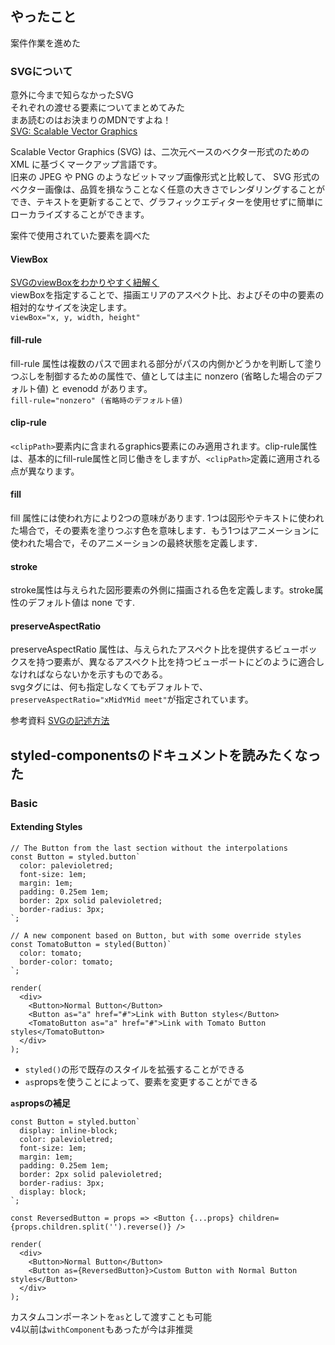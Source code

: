 ## やったこと
案件作業を進めた

### SVGについて
意外に今まで知らなかったSVG  
それぞれの渡せる要素についてまとめてみた  
まあ読むのはお決まりのMDNですよね！   
[SVG: Scalable Vector Graphics](https://developer.mozilla.org/ja/docs/Web/SVG)  

Scalable Vector Graphics (SVG) は、二次元ベースのベクター形式のための XML に基づくマークアップ言語です。  
旧来の JPEG や PNG のようなビットマップ画像形式と比較して、 SVG 形式のベクター画像は、品質を損なうことなく任意の大きさでレンダリングすることができ、テキストを更新することで、グラフィックエディターを使用せずに簡単にローカライズすることができます。  

案件で使用されていた要素を調べた  

#### ViewBox
[SVGのviewBoxをわかりやすく紐解く](https://www.indetail.co.jp/blog/13002/)  
viewBoxを指定することで、描画エリアのアスペクト比、およびその中の要素の相対的なサイズを決定します。  
`viewBox="x, y, width, height"`  

#### fill-rule
fill-rule 属性は複数のパスで囲まれる部分がパスの内側かどうかを判断して塗りつぶしを制御するための属性で、値としては主に nonzero (省略した場合のデフォルト値) と evenodd があります。  
`fill-rule="nonzero" (省略時のデフォルト値)`  

#### clip-rule
`<clipPath>`要素内に含まれるgraphics要素にのみ適用されます。clip-rule属性は、基本的にfill-rule属性と同じ働きをしますが、`<clipPath>`定義に適用される点が異なります。  

#### fill
fill 属性には使われ方により2つの意味があります.  1つは図形やテキストに使われた場合で，その要素を塗りつぶす色を意味します．もう1つはアニメーションに使われた場合で，そのアニメーションの最終状態を定義します．  

#### stroke
stroke属性は与えられた図形要素の外側に描画される色を定義します。stroke属性のデフォルト値は none です.  

#### preserveAspectRatio
preserveAspectRatio 属性は、与えられたアスペクト比を提供するビューボックスを持つ要素が、異なるアスペクト比を持つビューポートにどのように適合しなければならないかを示すものである。  
svgタグには、何も指定しなくてもデフォルトで、`preserveAspectRatio="xMidYMid meet"`が指定されています。




参考資料 [SVGの記述方法](https://qiita.com/takeshisakuma/items/777e3cb0a54ea7b1dbe7)  


## styled-componentsのドキュメントを読みたくなった
### Basic
#### Extending Styles
```tsx
// The Button from the last section without the interpolations
const Button = styled.button`
  color: palevioletred;
  font-size: 1em;
  margin: 1em;
  padding: 0.25em 1em;
  border: 2px solid palevioletred;
  border-radius: 3px;
`;

// A new component based on Button, but with some override styles
const TomatoButton = styled(Button)`
  color: tomato;
  border-color: tomato;
`;

render(
  <div>
    <Button>Normal Button</Button>
    <Button as="a" href="#">Link with Button styles</Button>
    <TomatoButton as="a" href="#">Link with Tomato Button styles</TomatoButton>
  </div>
);
```
- `styled()`の形で既存のスタイルを拡張することができる
- `as`propsを使うことによって、要素を変更することができる

**`as`propsの補足**  
```tsx
const Button = styled.button`
  display: inline-block;
  color: palevioletred;
  font-size: 1em;
  margin: 1em;
  padding: 0.25em 1em;
  border: 2px solid palevioletred;
  border-radius: 3px;
  display: block;
`;

const ReversedButton = props => <Button {...props} children={props.children.split('').reverse()} />

render(
  <div>
    <Button>Normal Button</Button>
    <Button as={ReversedButton}>Custom Button with Normal Button styles</Button>
  </div>
);
```
カスタムコンポーネントを`as`として渡すことも可能  
v4以前は`withComponent`もあったが今は非推奨  







